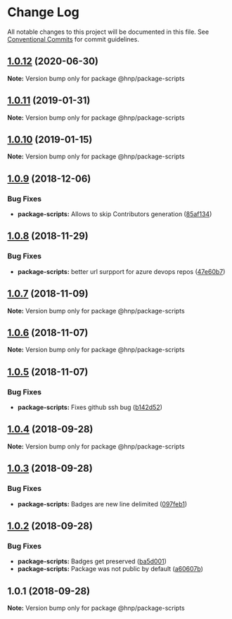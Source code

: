 # Change Log

All notable changes to this project will be documented in this file.
See [Conventional Commits](https://conventionalcommits.org) for commit guidelines.

## [1.0.12](https://github.com/MechanicalHuman/hnp-utilities/compare/@hnp/package-scripts@1.0.11...@hnp/package-scripts@1.0.12) (2020-06-30)

**Note:** Version bump only for package @hnp/package-scripts

## [1.0.11](https://github.com/MechanicalHuman/hnp-utilities/compare/@hnp/package-scripts@1.0.10...@hnp/package-scripts@1.0.11) (2019-01-31)

**Note:** Version bump only for package @hnp/package-scripts

## [1.0.10](https://github.com/MechanicalHuman/hnp-utilities/compare/@hnp/package-scripts@1.0.9...@hnp/package-scripts@1.0.10) (2019-01-15)

**Note:** Version bump only for package @hnp/package-scripts

## [1.0.9](https://github.com/MechanicalHuman/hnp-utilities/compare/@hnp/package-scripts@1.0.8...@hnp/package-scripts@1.0.9) (2018-12-06)

### Bug Fixes

-   **package-scripts:** Allows to skip Contributors generation ([85af134](https://github.com/MechanicalHuman/hnp-utilities/commit/85af134))

## [1.0.8](https://github.com/MechanicalHuman/hnp-utilities/compare/@hnp/package-scripts@1.0.7...@hnp/package-scripts@1.0.8) (2018-11-29)

### Bug Fixes

-   **package-scripts:** better url surpport for azure devops repos ([47e60b7](https://github.com/MechanicalHuman/hnp-utilities/commit/47e60b7))

## [1.0.7](https://github.com/MechanicalHuman/hnp-utilities/compare/@hnp/package-scripts@1.0.6...@hnp/package-scripts@1.0.7) (2018-11-09)

**Note:** Version bump only for package @hnp/package-scripts

## [1.0.6](https://github.com/MechanicalHuman/hnp-utilities/compare/@hnp/package-scripts@1.0.5...@hnp/package-scripts@1.0.6) (2018-11-07)

**Note:** Version bump only for package @hnp/package-scripts

## [1.0.5](https://github.com/MechanicalHuman/hnp-utilities/compare/@hnp/package-scripts@1.0.4...@hnp/package-scripts@1.0.5) (2018-11-07)

### Bug Fixes

-   **package-scripts:** Fixes github ssh bug ([b142d52](https://github.com/MechanicalHuman/hnp-utilities/commit/b142d52))

<a name="1.0.4"></a>

## [1.0.4](https://github.com/MechanicalHuman/hnp-utilities/compare/@hnp/package-scripts@1.0.3...@hnp/package-scripts@1.0.4) (2018-09-28)

**Note:** Version bump only for package @hnp/package-scripts

<a name="1.0.3"></a>

## [1.0.3](https://github.com/MechanicalHuman/hnp-utilities/compare/@hnp/package-scripts@1.0.2...@hnp/package-scripts@1.0.3) (2018-09-28)

### Bug Fixes

-   **package-scripts:** Badges are new line delimited ([097feb1](https://github.com/MechanicalHuman/hnp-utilities/commit/097feb1))

<a name="1.0.2"></a>

## [1.0.2](https://github.com/MechanicalHuman/hnp-utilities/compare/@hnp/package-scripts@1.0.1...@hnp/package-scripts@1.0.2) (2018-09-28)

### Bug Fixes

-   **package-scripts:** Badges get preserved ([ba5d001](https://github.com/MechanicalHuman/hnp-utilities/commit/ba5d001))
-   **package-scripts:** Package was not public by default ([a60607b](https://github.com/MechanicalHuman/hnp-utilities/commit/a60607b))

<a name="1.0.1"></a>

## 1.0.1 (2018-09-28)

**Note:** Version bump only for package @hnp/package-scripts
